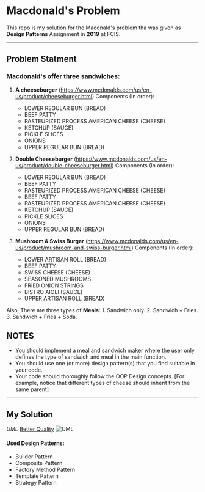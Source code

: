 # Macdonald's Problem
This repo is my solution for the Maconald's problem tha was given as **Design Patterns** Assignment in **2019** at FCIS.
***
## Problem Statment
### Macdonald's offer three sandwiches:

1. **A cheeseburger** (https://www.mcdonalds.com/us/en-us/product/cheeseburger.html)
Components (In order):
    - LOWER REGULAR BUN (BREAD)
    - BEEF PATTY
    - PASTEURIZED PROCESS AMERICAN CHEESE (CHEESE)
    - KETCHUP (SAUCE)
    - PICKLE SLICES
    - ONIONS
    - UPPER REGULAR BUN (BREAD)

2. **Double Cheeseburger** (https://www.mcdonalds.com/us/en-us/product/double-cheeseburger.html)
Components (In order):

    - LOWER REGULAR BUN (BREAD)
    - BEEF PATTY
    - PASTEURIZED PROCESS AMERICAN CHEESE (CHEESE)
    - BEEF PATTY
    - PASTEURIZED PROCESS AMERICAN CHEESE (CHEESE)
    - KETCHUP (SAUCE)
    - PICKLE SLICES
    - ONIONS
    - UPPER REGULAR BUN (BREAD)

3. **Mushroom & Swiss Burger** (https://www.mcdonalds.com/us/en-us/product/mushroom-and-swiss-burger.html)
Components (In order):
    - LOWER ARTISAN ROLL (BREAD)
    - BEEF PATTY
    - SWISS CHEESE (CHEESE)
    - SEASONED MUSHROOMS
    - FRIED ONION STRINGS
    - BISTRO AIOLI (SAUCE)
    - UPPER ARTISAN ROLL (BREAD)

Also, There are three types of **Meals**:
    1. Sandwich only.
    2. Sandwich + Fries.
    3. Sandwich + Fries + Soda.
## NOTES
- You should implement a meal and sandwich maker where the user only defines the type of sandwich and meal in the main function.
- You should use one (or more) design pattern(s) that you find suitable in your code.
- Your code should thoroughly follow the OOP Design concepts. [For example, notice that different types of cheese should inherit from the same parent]
***
## My Solution
_UML_ [Better Quality](https://drive.google.com/open?id=1FbqsPwJkN4yh0-D1rRiqv44nPNYTY0E7)
 ![UML](http://oi65.tinypic.com/29wuxdu.jpg)
 #### Used Design Patterns:
- Builder Pattern
- Composite Pattern
- Factory Method Pattern
- Template Pattern
- Strategy Pattern

